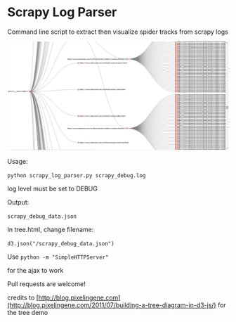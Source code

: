 Scrapy Log Parser
=================

Command line script to extract then visualize spider tracks from scrapy logs

![Screenshot](https://github.com/josefmonje/Scrapy-Log-Parser/blob/master/Screenshot.png "Screenshot")

Usage:

`python scrapy_log_parser.py scrapy_debug.log`

log level must be set to DEBUG


Output:

`scrapy_debug_data.json`


In tree.html, change filename:

`d3.json("/scrapy_debug_data.json")`


Use `python -m "SimpleHTTPServer"`

for the ajax to work


Pull requests are welcome!


credits to [http://blog.pixelingene.com](http://blog.pixelingene.com/2011/07/building-a-tree-diagram-in-d3-js/) for the tree demo